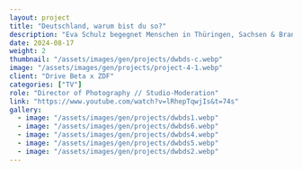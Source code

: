 ```yaml
---
layout: project
title: "Deutschland, warum bist du so?"
description: "Eva Schulz begegnet Menschen in Thüringen, Sachsen & Brandenburg, die Journalisten aus dem Weg gehen. Ihre Aufgabe: Vorurteile hinterfragen und zuhören."
date: 2024-08-17
weight: 2
thumbnail: "/assets/images/gen/projects/dwbds-c.webp"
image: "/assets/images/gen/projects/project-4-1.webp"
client: "Drive Beta x ZDF"
categories: ["TV"]
role: "Director of Photography // Studio-Moderation"
link: "https://www.youtube.com/watch?v=lRhepTqwjIs&t=74s"
gallery:
  - image: "/assets/images/gen/projects/dwbds1.webp"
  - image: "/assets/images/gen/projects/dwbds6.webp"
  - image: "/assets/images/gen/projects/dwbds4.webp"
  - image: "/assets/images/gen/projects/dwbds5.webp"
  - image: "/assets/images/gen/projects/dwbds2.webp"
---
```


